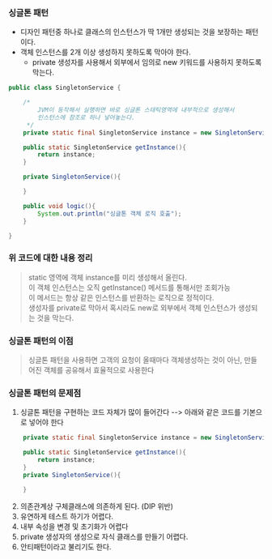 ### 싱글톤 패턴
* 디자인 패턴중 하나로 클래스의 인스턴스가 딱 1개만 생성되는 것을 보장하는 패턴이다.
* 객체 인스턴스를 2개 이상 생성하지 못하도록 막아야 한다.
  * private 생성자를 사용해서 외부에서 임의로 new 키워드를 사용하지 못하도록 막는다.

``` java
public class SingletonService {

    /*
        JVM이 동작해서 실행하면 바로 싱글톤 스태틱영역에 내부적으로 생성해서
        인스턴스에 참조로 하나 넣어놓는다.
     */
    private static final SingletonService instance = new SingletonService();

    public static SingletonService getInstance(){
        return instance;
    }

    private SingletonService(){

    }

    public void logic(){
        System.out.println("싱글톤 객체 로직 호출");
    }

}

```

### 위 코드에 대한 내용 정리
> static 영역에 객체 instance를 미리 생성해서 올린다.<br>
> 이 객체 인스턴스는 오직 getInstance() 메서드를 통해서만 조회가능 <br>
> 이 메서드는 항상 같은 인스턴스를 반환하는 로직으로 정적이다. <br>
> 생성자를 private로 막아서 혹시라도 new로 외부에서 객체 인스턴스가 생성되는 것을 막는다.

### 싱글톤 패턴의 이점
> 싱글톤 패턴을 사용하면 고객의 요청이 올때마다 객체생성하는 것이 아닌, 만들어진 객체를 공유해서 효율적으로 사용한다

### 싱글톤 패턴의 문제점
1. 싱글톤 패턴을 구현하는 코드 자체가 많이 들어간다 --> 아래와 같은 코드를 기본으로 넣어야 한다
``` java
    private static final SingletonService instance = new SingletonService();

    public static SingletonService getInstance(){
        return instance;
    }
    private SingletonService(){

    }
```
2. 의존관계상 구체클래스에 의존하게 된다. (DIP 위반)
3. 유연하게 테스트 하기가 어렵다.
4. 내부 속성을 변경 및 초기화가 어렵다
5. private 생성자의 생성으로 자식 클래스를 만들기 어렵다.
6. 안티패턴이라고 불리기도 한다.

